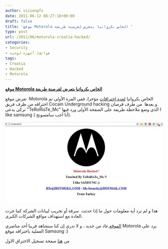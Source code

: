 ```yaml
---
author: visiongfx
date: 2011-06-12 08:27:18+00:00
draft: false
title: 'موقع Motorola الخاص بكرواتيا يتعرض لقرصنة طريفة '
type: post
url: /2011/06/motorola-croatia-hacked/
categories:
- Security
- هواتف/ أجهزة لوحية
tags:
- Croatia
- Hacked
- Motorola
---
```


[**موقع Motorola الخاص بكرواتيا يتعرض لقرصنة طريفة**](https://www.it-scoop.com/2011/06/motorola-croatia-hacked/)


تعرض موقع  Motorola الخاص بكرواتيا [لعدة اختراقات](http://www.thehackernews.com/2011/06/motorola-croatia-website-hacked.html) مؤخرا، ففي المرة الأولى تم اختراقه من طرف فريق Cocain  Underground hacking و بعدها  من طرف قرصان تركي يدعى "TeRoRisTe_Mc"  الذي وضع ملاحظة طريفة على الصفحة الأولى ورد فيها I like samsung ( أنا أحب سامسونج).

[![](Motorola-croatia-hacked.jpg)
](https://www.it-scoop.com/2011/06/motorola-croatia-hacked/)

هذا و لم ترد أية معلومات حول ما إذا حدثت  سرقة أو تخريب  لبيانات الشركة كما جرت العادة مع استهداف مواقع الشركات الكبرى.

[الموقع ](http://motorola.hr/)عاد من جديد ، و لا ندري إن كنا سنشاهد قريبا أحد مناصري Motorola يرد على العملية باختراقه موقع Samsung :)

من [هنا](http://www.zone-h.org/mirror/id/14167870) صفحة تسجيل الاختراق الاول

